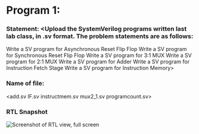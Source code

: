 # Program 1: 
### Statement: <Upload the SystemVerilog programs written last lab class, in .sv format. The problem statements are as follows:

Write a SV program for Asynchronous Reset Flip Flop
Write a SV program for Synchronous Reset Flip Flop
Write a SV program for 3:1 MUX
Write a SV program for 2:1 MUX
Write a SV program for Adder
Write a SV program for Instruction Fetch Stage
Write a SV program for Instruction Memory>

### Name of file:
<add.sv
IF.sv
instructmem.sv
mux2_1.sv
programcount.sv>

### RTL Snapshot
![Screenshot of RTL view, full screen](<add.png IF.png mux2_1.png programcount.png instructmem.png>)